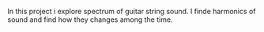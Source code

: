 In this project i explore spectrum of guitar string sound. 
I finde harmonics of sound and find how they changes among the time.
